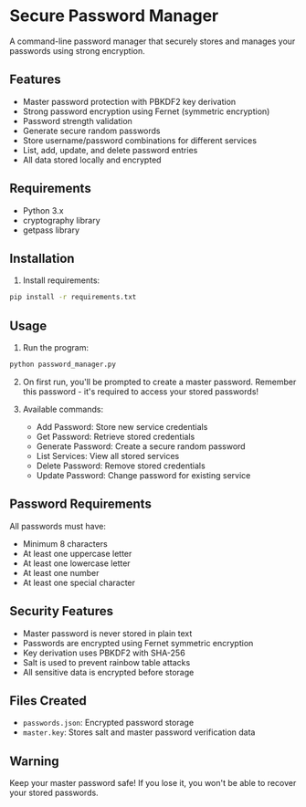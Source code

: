 # Secure Password Manager

A command-line password manager that securely stores and manages your passwords using strong encryption.

## Features

- Master password protection with PBKDF2 key derivation
- Strong password encryption using Fernet (symmetric encryption)
- Password strength validation
- Generate secure random passwords
- Store username/password combinations for different services
- List, add, update, and delete password entries
- All data stored locally and encrypted

## Requirements

- Python 3.x
- cryptography library
- getpass library

## Installation

1. Install requirements:
```bash
pip install -r requirements.txt
```

## Usage

1. Run the program:

```bash
python password_manager.py
```

2. On first run, you'll be prompted to create a master password. Remember this password - it's required to access your stored passwords!

3. Available commands:
   - Add Password: Store new service credentials
   - Get Password: Retrieve stored credentials
   - Generate Password: Create a secure random password
   - List Services: View all stored services
   - Delete Password: Remove stored credentials
   - Update Password: Change password for existing service
   
## Password Requirements

All passwords must have:
- Minimum 8 characters
- At least one uppercase letter
- At least one lowercase letter
- At least one number
- At least one special character

## Security Features

- Master password is never stored in plain text
- Passwords are encrypted using Fernet symmetric encryption
- Key derivation uses PBKDF2 with SHA-256
- Salt is used to prevent rainbow table attacks
- All sensitive data is encrypted before storage

## Files Created

- `passwords.json`: Encrypted password storage
- `master.key`: Stores salt and master password verification data

## Warning

Keep your master password safe! If you lose it, you won't be able to recover your stored passwords.    